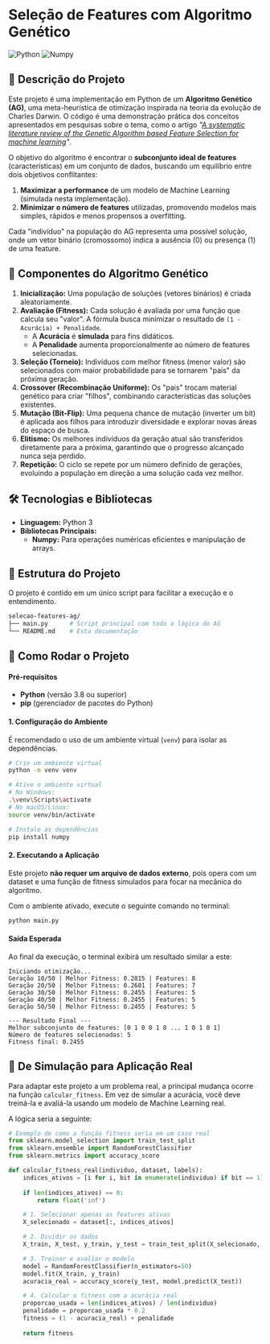 # Seleção de Features com Algoritmo Genético

![Python](https://img.shields.io/badge/Python-3.8%2B-blue.svg)
![Numpy](https://img.shields.io/badge/Numpy-1.21%2B-orange.svg)

## 📝 Descrição do Projeto

Este projeto é uma implementação em Python de um **Algoritmo Genético (AG)**, uma meta-heurística de otimização inspirada na teoria da evolução de Charles Darwin. O código é uma demonstração prática dos conceitos apresentados em pesquisas sobre o tema, como o artigo *"[A systematic literature review of the Genetic Algorithm based Feature Selection for machine learning](https://www.sciencedirect.com/science/article/abs/pii/S0167404821002728)"*.

O objetivo do algoritmo é encontrar o **subconjunto ideal de features** (características) em um conjunto de dados, buscando um equilíbrio entre dois objetivos conflitantes:
1.  **Maximizar a performance** de um modelo de Machine Learning (simulada nesta implementação).
2.  **Minimizar o número de features** utilizadas, promovendo modelos mais simples, rápidos e menos propensos a overfitting.

Cada "indivíduo" na população do AG representa uma possível solução, onde um vetor binário (cromossomo) indica a ausência (0) ou presença (1) de uma feature.

## 🧬 Componentes do Algoritmo Genético

1.  **Inicialização:** Uma população de soluções (vetores binários) é criada aleatoriamente.
2.  **Avaliação (Fitness):** Cada solução é avaliada por uma função que calcula seu "valor". A fórmula busca minimizar o resultado de `(1 - Acurácia) + Penalidade`.
    * A **Acurácia** é **simulada** para fins didáticos.
    * A **Penalidade** aumenta proporcionalmente ao número de features selecionadas.
3.  **Seleção (Torneio):** Indivíduos com melhor fitness (menor valor) são selecionados com maior probabilidade para se tornarem "pais" da próxima geração.
4.  **Crossover (Recombinação Uniforme):** Os "pais" trocam material genético para criar "filhos", combinando características das soluções existentes.
5.  **Mutação (Bit-Flip):** Uma pequena chance de mutação (inverter um bit) é aplicada aos filhos para introduzir diversidade e explorar novas áreas do espaço de busca.
6.  **Elitismo:** Os melhores indivíduos da geração atual são transferidos diretamente para a próxima, garantindo que o progresso alcançado nunca seja perdido.
7.  **Repetição:** O ciclo se repete por um número definido de gerações, evoluindo a população em direção a uma solução cada vez melhor.

## 🛠️ Tecnologias e Bibliotecas

* **Linguagem:** Python 3
* **Bibliotecas Principais:**
    * **Numpy:** Para operações numéricas eficientes e manipulação de arrays.

## 📁 Estrutura do Projeto

O projeto é contido em um único script para facilitar a execução e o entendimento.

```bash
selecao-features-ag/
├── main.py      # Script principal com toda a lógica do AG
└── README.md    # Esta documentação
```

## 🚀 Como Rodar o Projeto

#### **Pré-requisitos**

* **Python** (versão 3.8 ou superior)
* **pip** (gerenciador de pacotes do Python)

#### **1. Configuração do Ambiente**

É recomendado o uso de um ambiente virtual (`venv`) para isolar as dependências.

```bash
# Crie um ambiente virtual
python -m venv venv

# Ative o ambiente virtual
# No Windows:
.\venv\Scripts\activate
# No macOS/Linux:
source venv/bin/activate

# Instale as dependências
pip install numpy
```

#### **2. Executando a Aplicação**

Este projeto **não requer um arquivo de dados externo**, pois opera com um dataset e uma função de fitness simulados para focar na mecânica do algoritmo.

Com o ambiente ativado, execute o seguinte comando no terminal:

```bash
python main.py
```

#### **Saída Esperada**

Ao final da execução, o terminal exibirá um resultado similar a este:

```
Iniciando otimização...
Geração 10/50 | Melhor Fitness: 0.2815 | Features: 8
Geração 20/50 | Melhor Fitness: 0.2601 | Features: 7
Geração 30/50 | Melhor Fitness: 0.2455 | Features: 5
Geração 40/50 | Melhor Fitness: 0.2455 | Features: 5
Geração 50/50 | Melhor Fitness: 0.2455 | Features: 5

--- Resultado Final ---
Melhor subconjunto de features: [0 1 0 0 1 0 ... 1 0 1 0 1]
Número de features selecionadas: 5
Fitness final: 0.2455
```

## 🔧 De Simulação para Aplicação Real

Para adaptar este projeto a um problema real, a principal mudança ocorre na função `calcular_fitness`. Em vez de simular a acurácia, você deve treiná-la e avaliá-la usando um modelo de Machine Learning real.

A lógica seria a seguinte:

```python
# Exemplo de como a função fitness seria em um caso real
from sklearn.model_selection import train_test_split
from sklearn.ensemble import RandomForestClassifier
from sklearn.metrics import accuracy_score

def calcular_fitness_real(individuo, dataset, labels):
    indices_ativos = [i for i, bit in enumerate(individuo) if bit == 1]
    
    if len(indices_ativos) == 0:
        return float('inf')

    # 1. Selecionar apenas as features ativas
    X_selecionado = dataset[:, indices_ativos]

    # 2. Dividir os dados
    X_train, X_test, y_train, y_test = train_test_split(X_selecionado, labels, test_size=0.3, stratify=labels)

    # 3. Treinar e avaliar o modelo
    model = RandomForestClassifier(n_estimators=50)
    model.fit(X_train, y_train)
    acuracia_real = accuracy_score(y_test, model.predict(X_test))

    # 4. Calcular o fitness com a acurácia real
    proporcao_usada = len(indices_ativos) / len(individuo)
    penalidade = proporcao_usada * 0.2
    fitness = (1 - acuracia_real) + penalidade
    
    return fitness
```